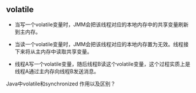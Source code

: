## volatile

- 当写一个volatile变量时，JMM会把该线程对应的本地内存中的共享变量刷新到主内存。

- 当读一个volatile变量时，JMM会把该线程对应的本地内存置为无效。线程接下来将从主内存中读取共享变量。

- 线程A写一个volatile变量，随后线程B读这个volatile变量，这个过程实质上是线程A通过主内存向线程B发送消息。

Java中volatile和synchronized 作用以及区别？
